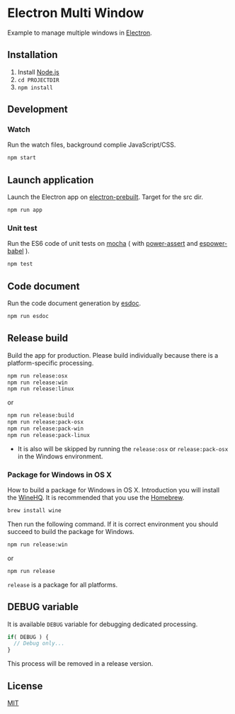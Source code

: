 # Electron Multi Window

Example to manage multiple windows in [Electron](http://electron.atom.io/).

## Installation

1. Install [Node.js](https://nodejs.org/)
2. `cd PROJECTDIR`
3. `npm install`

## Development

### Watch

Run the watch files, background complie JavaScript/CSS.

```bash
npm start
```

## Launch application

Launch the Electron app on [electron-prebuilt](https://www.npmjs.com/package/electron-prebuilt).
Target for the src dir.

```bash
npm run app
```

### Unit test

Run the ES6 code of unit tests on [mocha](https://www.npmjs.com/package/mocha) ( with [power-assert](https://www.npmjs.com/package/power-assert) and [espower-babel](https://www.npmjs.com/package/espower-babel) ).

```bash
npm test
```

## Code document

Run the code document generation by [esdoc](https://www.npmjs.com/package/esdoc).

```bash
npm run esdoc
```

## Release build

Build the app for production.
Please build individually because there is a platform-specific processing.

```bash
npm run release:osx
npm run release:win
npm run release:linux
```

or

```bash
npm run release:build
npm run release:pack-osx
npm run release:pack-win
npm run release:pack-linux
```

* It is also will be skipped by running the `release:osx` or `release:pack-osx` in the Windows environment.

### Package for Windows in OS X

How to build a package for Windows in OS X. Introduction you will install the [WineHQ](https://www.winehq.org/). It is recommended that you use the [Homebrew](http://brew.sh/).

```bash
brew install wine
```

Then run the following command. If it is correct environment you should succeed to build the package for Windows.

```bash
npm run release:win
```

or

```bash
npm run release
```

`release` is a package for all platforms.

## DEBUG variable

It is available `DEBUG` variable for debugging dedicated processing.

```js
if( DEBUG ) {
  // Debug only...
}
```

This process will be removed in a release version.

## License

[MIT](LICENSE)
